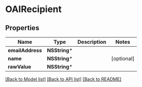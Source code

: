 # OAIRecipient

## Properties
Name | Type | Description | Notes
------------ | ------------- | ------------- | -------------
**emailAddress** | **NSString*** |  | 
**name** | **NSString*** |  | [optional] 
**rawValue** | **NSString*** |  | 

[[Back to Model list]](../README#documentation-for-models) [[Back to API list]](../README#documentation-for-api-endpoints) [[Back to README]](../README)


